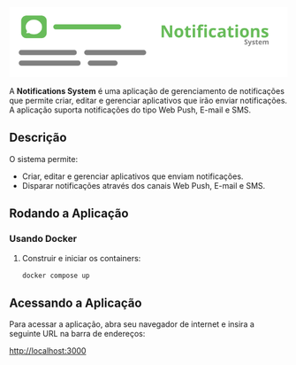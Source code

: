 ![Notification Icon](/web/public/logo.svg)

A **Notifications System** é uma aplicação de gerenciamento de notificações que permite criar, editar e gerenciar aplicativos que irão enviar notificações. A aplicação suporta notificações do tipo Web Push, E-mail e SMS.

## Descrição

O sistema permite:

- Criar, editar e gerenciar aplicativos que enviam notificações.
- Disparar notificações através dos canais Web Push, E-mail e SMS.

## Rodando a Aplicação

### Usando Docker

1. Construir e iniciar os containers:

   ```bash
   docker compose up

## Acessando a Aplicação

Para acessar a aplicação, abra seu navegador de internet e insira a seguinte URL na barra de endereços:

[http://localhost:3000](http://localhost:3000)


